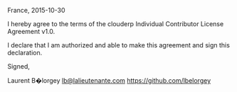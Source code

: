 France, 2015-10-30

I hereby agree to the terms of the clouderp Individual Contributor License
Agreement v1.0.

I declare that I am authorized and able to make this agreement and sign this
declaration.

Signed,

Laurent B�lorgey lb@lalieutenante.com https://github.com/lbelorgey